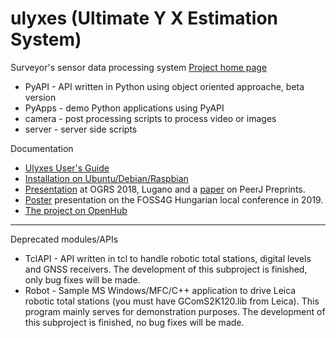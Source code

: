ulyxes (Ultimate Y X Estimation System)
=======================================

Surveyor's sensor data processing system
[Project home page](http://www.agt.bme.hu/ulyxes)

* PyAPI - API written in Python using object oriented approache, beta version
* PyApps - demo Python applications using PyAPI
* camera - post processing scripts to process video or images
* server - server side scripts

Documentation
* [Ulyxes User's Guide](https://github.com/zsiki/ulyxes/blob/master/doc/Ulyxes_user_doc.rst)
* [Installation on Ubuntu/Debian/Raspbian](https://github.com/zsiki/ulyxes/blob/master/doc/ubuntu_istall.rst)
* [Presentation](https://www.slideshare.net/ZoltanSiki/ulyxes) at OGRS 2018, Lugano
and a [paper](https://peerj.com/preprints/27226v1) on PeerJ Preprints.
* [Poster](http://mmk-ggt.hu/konferenciak/20191109/ulyxes_poster3_eng.pdf) presentation on the FOSS4G Hungarian local conference in 2019.
* [The project on OpenHub](https://www.openhub.net/p/ulyxes_monitoring)
---
Deprecated modules/APIs

* TclAPI - API written in tcl to handle robotic total stations, digital levels and GNSS receivers. The development of this subproject is finished, only bug fixes will be made.
* Robot - Sample MS Windows/MFC/C++ application to drive Leica robotic total stations (you must have GComS2K120.lib from Leica). This program mainly serves for demonstration purposes. The development of this subproject is finished, no bug fixes will be made.

